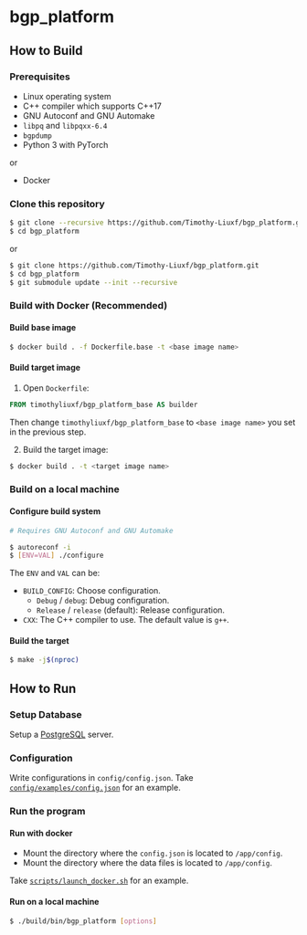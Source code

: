 # bgp_platform

## How to Build

### Prerequisites

+ Linux operating system
+ C++ compiler which supports C++17
+ GNU Autoconf and GNU Automake
+ `libpq` and `libpqxx-6.4`
+ `bgpdump`
+ Python 3 with PyTorch

or

+ Docker

### Clone this repository

```bash
$ git clone --recursive https://github.com/Timothy-Liuxf/bgp_platform.git
$ cd bgp_platform
```

or

```bash
$ git clone https://github.com/Timothy-Liuxf/bgp_platform.git
$ cd bgp_platform
$ git submodule update --init --recursive
```

### Build with Docker (Recommended)

#### Build base image

```bash
$ docker build . -f Dockerfile.base -t <base image name>
```

#### Build target image

1. Open `Dockerfile`:

  ```Dockerfile
  FROM timothyliuxf/bgp_platform_base AS builder
  ```
  
  Then change `timothyliuxf/bgp_platform_base` to `<base image name>` you set in the previous step.

2. Build the target image:

  ```bash
  $ docker build . -t <target image name>
  ```

### Build on a local machine

#### Configure build system

```bash
# Requires GNU Autoconf and GNU Automake

$ autoreconf -i
$ [ENV=VAL] ./configure
```

The `ENV` and `VAL` can be:

+ `BUILD_CONFIG`: Choose configuration.
  + `Debug` / `debug`: Debug configuration.
  + `Release` / `release` (default): Release configuration.
+ `CXX`: The C++ compiler to use. The default value is `g++`.

#### Build the target

```bash
$ make -j$(nproc)
```

## How to Run

### Setup Database

Setup a [PostgreSQL](https://www.postgresql.org/) server.

### Configuration

Write configurations in `config/config.json`. Take [`config/examples/config.json`](config/examples/config.json) for an example.

### Run the program

#### Run with docker

+ Mount the directory where the `config.json` is located to `/app/config`.
+ Mount the directory where the data files is located to `/app/config`.

Take [`scripts/launch_docker.sh`](scripts/launch_docker.sh) for an example.

#### Run on a local machine

```bash
$ ./build/bin/bgp_platform [options]
```

